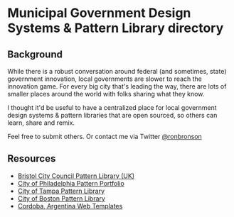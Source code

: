 # Municipal Government Design Systems & Pattern Library directory

## Background
While there is a robust conversation around federal (and sometimes, state) government innovation, local governments are slower to reach the innovation game. For every big city that's leading the way, there are lots of smaller places around the world with folks sharing what they know. 

I thought it'd be useful to have a centralized place for local government design systems & pattern libraries that are open sourced, so others can learn, share and remix. 

Feel free to submit others. Or contact me via Twitter [@ronbronson](http://twitter.com/ronbronson)

## Resources
- [Bristol City Council Pattern Library (UK)](http://style.bristol.gov.uk/)
- [City of Philadelphia Pattern Portfolio](http://cityofphiladelphia.github.io/patterns/)
- [City of Tampa Pattern Library](https://www.tampagov.net/static/pattern-library/)
- [City of Boston Pattern Library](https://github.com/CityOfBoston/patterns)
- [Cordoba, Argentina Web Templates](https://github.com/ModernizacionMuniCBA/guia-estilos-y-web)
